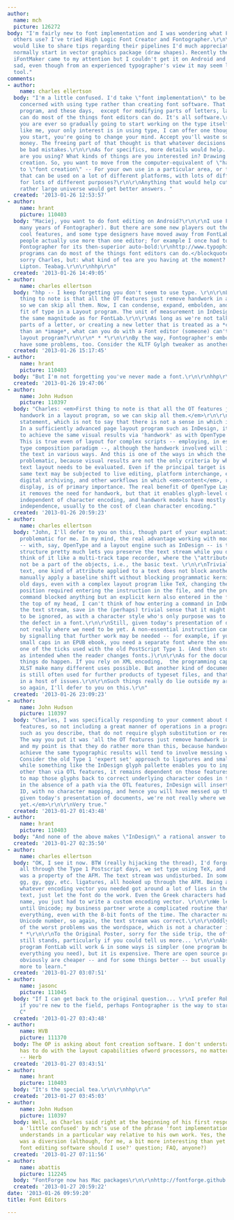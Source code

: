 ```yaml
---
author:
  name: mch
  picture: 126272
body: "I'm fairly new to font implementation and I was wondering what Font Editors
  others use? I've tried High Logic Font Creator and Fontographer.\r\n\r\nIf anyone
  would like to share tips regarding their pipelines I'd much appreciate.\r\n\r\nI
  normally start in vector graphics package (draw shapes). Recently the fantastic
  iFontMaker came to my attention but I couldn't get it on Android and it made me
  sad, even though from an experienced typographer's view it may seem like a layman's
  tool."
comments:
- author:
    name: charles ellertson
  body: "I'm a little confused. I'd take \"font implementation\" to be, essentially,
    concerned with using type rather than creating font software. That means a layout
    program, and these days,  except for modifying parts of letters, layout programs
    can do most of the things font editors can do. It's all software.\r\n\r\nBut if
    you are ever so gradually going to start working on the type itself -- even if,
    like me, your only interest is in using type, I can offer one thought: Where ever
    you start, you're going to change your mind. Accept you'll waste some time and
    money. The freeing part of that thought is that whatever decisions you make won't
    be bad mistakes.\r\n\r\nAs for specifics, more details would help. What platform
    are you using? What kinds of things are you interested in? Drawing suggests letter
    creation. So, you want to move from the computer-equivalent of \"hand lettering\"
    to \"font creation\" -- For your own use in a particular area, or to make fonts
    that can be used on a lot of different platforms, with lots of different programs,
    for lots of different purposes?\r\n\r\nAnything that would help cut down that
    rather large universe would get better answers. "
  created: '2013-01-26 12:53:57'
- author:
    name: hrant
    picture: 110403
  body: "Maciej, you want to do font editing on Android?\r\n\r\nI use FontLab (after
    many years of Fontographer). But there are some new players out there lately with
    cool features, and some type designers have moved away from FontLab. But many
    people actually use more than one editor; for example I once had to resort to
    Fontographer for its then-superior auto-bold:\r\nhttp://www.typophile.com/node/81774\r\n\r\n<blockquote>layout
    programs can do most of the things font editors can do.</blockquote>\r\n\r\nI'm
    sorry Charles, but: what kind of tea are you having at the moment? I'm having
    Lipton. Teabag.\r\n\r\nhhp\r\n"
  created: '2013-01-26 14:49:05'
- author:
    name: charles ellertson
  body: "hhp -- I keep forgetting you don't seem to use type. \r\n\r\nLet's see. First
    thing to note is that all the OT features just remove handwork in a layout program,
    so we can skip all them. Now, I can condense, expand, embolden, and change the
    fit of type in a Layout program. The unit of measurement in InDesign is essentially
    the same magnitude as for FontLab.\r\n\r\nAs long as we're not talking about changing
    parts of a letter, or creating a new letter that is treated as a *character* rather
    than an *image*, what can you do with a Font editor (someone) can't do with a
    layout program?\r\n\r\n* * *\r\n\r\nBy the way, Fontographer's embolding routines
    have some problems, too. Consider the KLTF Gylph tweaker as another useful tool.\r\n\r\nhttp://www.kltf.de/kltf_otproduction.htm"
  created: '2013-01-26 15:17:45'
- author:
    name: hrant
    picture: 110403
  body: "But I'm not forgetting you've never made a font.\r\n\r\nhhp\r\n"
  created: '2013-01-26 19:47:06'
- author:
    name: John Hudson
    picture: 110397
  body: "Charles: <em>First thing to note is that all the OT features just remove
    handwork in a layout program, so we can skip all them.</em>\r\n\r\nThis is a probematic
    statement, which is not to say that there is not a sense in which it is true.
    In a sufficiently advanced page layout program such as InDesign, it is possible
    to achieve the same visual results via 'handwork' as with OpenType Layout features.
    This is true even of layout for complex scripts -- employing, in essence, a metal
    type composition paradigm --, although the handwork involved will involve breaking
    the text in various ways. And this is one of the ways in which the statement is
    problematic, because visual results are not the only criteria by which digital
    text layout needs to be evaluated. Even if the principal target is print, the
    same text may be subjected to live editing, platform interchange, electronic publishing,
    digital archiving, and other workflows in which <em>content</em>, rather than
    display, is of primary importance. The real benefit of OpenType Layout isn't that
    it removes the need for handwork, but that it enables glyph-level display handling
    independent of character encoding, and handwork models have mostly degraded that
    independence, usually to the cost of clean character encoding."
  created: '2013-01-26 20:59:23'
- author:
    name: charles ellertson
  body: "John, I'll defer to you on this, though part of your explanation is a bit
    problematic for me. In my mind, the real advantage working with modern documents
    -- with, say, OpenType and a layout engine such as InDesign -- is that the object-attribute
    structure pretty much lets you preserve the text stream while you do other work.\r\n\r\nI
    think of it like a multi-track tape recorder, where the \"attribute tracks\" need
    not be a part of the objects, i.e., the basic text. \r\n\r\nTrivially, for setting
    text, one kind of attribute applied to a text does not block another. You can
    manually apply a baseline shift without blocking programmatic kerning. In the
    old days, even with a complex layout program like TeX, changing the character
    position required entering the instruction in the file, and the presence of that
    command blocked anything but an explicit kern also entered in the file.\r\n\r\nOff
    the top of my head, I can't think of how entering a command in InDesign breaks
    the text stream, save in the (perhaps) trivial sense that it might later have
    to be ignored, as with a character style who's only purpose was to work around
    the defect in a font.\r\n\r\nStill, given today's presentation of documents, we're
    not really where we need to be yet. A non-essential instruction can also help
    by signalling that further work may be needed -- for example, if you want real
    small caps in an EPUB ebook, you need a separate font where the encoding reminds
    one of the ticks used with the old PostScript Type 1. (And then stops working
    as intended when the reader changes fonts.)\r\n\r\nAs for the document itself,
    things do happen. If you rely on XML encoding,  the programming capabilities of
    XLST make many different uses possible. But another kind of document, the PDF,
    is still often used for further products of typeset files, and that does bring
    in a host of issues.\r\n\r\nSuch things really do lie outside my area of expertise,
    so again, I'll defer to you on this.\r\n"
  created: '2013-01-26 23:09:23'
- author:
    name: John Hudson
    picture: 110397
  body: "Charles, I was specifically responding to your comment about OpenType Layout
    features, so not including a great manner of operations in a program like InDesign,
    such as you describe, that do not require glyph substitution or reordering operations.
    The way you put it was 'all the OT features just remove handwork in a layout program',
    and my point is that they do rather more than this, because handwork options to
    achieve the same typographic results will tend to involve messing with the text.
    Consider the old Type 1 'expert set' approach to ligatures and smallcaps. And
    while something like the InDesign glyph pallette enables you to input glyph variants
    other than via OTL features, it remains dependent on those features to know how
    to map those glyphs back to correct underlying character codes in the text string;
    in the absence of a path via the OTL features, InDesign will insert a raw glyph
    ID, with no character mapping, and hence you will have messed up the text.\r\n\r\n<em>Still,
    given today's presentation of documents, we're not really where we need to be
    yet.</em>\r\n\r\nVery true."
  created: '2013-01-27 01:43:48'
- author:
    name: hrant
    picture: 110403
  body: "And none of the above makes \"InDesign\" a rational answer to Maciej's question.\r\n\r\nhhp\r\n"
  created: '2013-01-27 02:35:50'
- author:
    name: charles ellertson
  body: "OK, I see it now. BTW (really hijacking the thread), I'd forgotten this because
    all through the Type 1 Postscript days, we set type using TeX, and ligaturing
    was a property of the AFM. The text stream was undisturbed. In some fonts, I had
    gg, gy, ggy, etc. ligatures, all hooked up through the AFM. Being able to write
    whatever encoding vector you needed got around a lot of lies in the underlying
    text, just let the font do the work. Even the Greek characters had the correct
    name, you just had to write a custom encoding vector. \r\n\r\nWe left CJK alone
    until Unicode; my business partner wrote a complicated routine that let us map
    everything, even with the 8-bit fonts of the time. The character names were the
    Unicode number, so again, the text stream was correct.\r\n\r\nOddly enough, one
    of the worst problems was the wordspace, which is not a character in TeX.\r\n\r\n*
    * *\r\n\r\nTo the Original Poster, sorry for the side trip, the offer of advice
    still stands, particularly if you could tell us more... \r\n\r\nAbsent that, the
    program FontLab will work & in some ways is simpler (one program bundles most
    everything you need), but it is expensive. There are open source programs which
    obviously are cheaper -- and for some things better -- but usually there is also
    more to learn."
  created: '2013-01-27 03:07:51'
- author:
    name: jasonc
    picture: 111045
  body: "If I can get back to the original question... \r\nI prefer Robofont, but
    if you're new to the field, perhaps Fontographer is the way to start. \r\n\r\nJason
    C"
  created: '2013-01-27 03:43:48'
- author:
    name: HVB
    picture: 111370
  body: The OP is asking about font creation software. I don't understand what that
    has to do with the layout capabilities ofword processors, no matter HOW advanced.
    -- Herb
  created: '2013-01-27 03:43:51'
- author:
    name: hrant
    picture: 110403
  body: "It's the special tea.\r\n\r\nhhp\r\n"
  created: '2013-01-27 03:45:03'
- author:
    name: John Hudson
    picture: 110397
  body: Well, as Charles said right at the beginning of his first response, he was
    a 'little confused' by mch's use of the phrase 'font implementation', which he
    understands in a particular way relative to his own work. Yes, the following discussion
    was a diversion (although, for me, a bit more interesting than yet another 'What
    font editing software should I use?' question; FAQ, anyone?)
  created: '2013-01-27 07:11:56'
- author:
    name: abattis
    picture: 112245
  body: "FontForge now has Mac packages\r\n\r\nhttp://fontforge.github.com/en-US/downloads/mac.html"
  created: '2013-01-27 20:59:22'
date: '2013-01-26 09:59:20'
title: Font Editors

---
```

